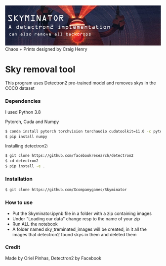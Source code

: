 ![logo.png](logo.png)
Chaos + Prints designed by Craig Henry

# Sky removal tool
This program uses Detectron2 pre-trained model and removes skys in the COCO dataset

### Dependencies 
I used Python 3.8

Pytorch, Cuda and Numpy
```sh
$ conda install pytorch torchvision torchaudio cudatoolkit=11.0 -c pytorch
$ pip install numpy
```
Installing detectron2:
```sh
$ git clone https://github.com/facebookresearch/detectron2
$ cd detectron2
$ pip install -e .
```


### Installation

```sh
$ git clone https://github.com/Xcompanygames/Skyminator
```

### How to use
* Put the Skyminator.ipynb file in a folder with a zip containing images 
* Under "Loading our data" change resp to the name of your zip 
* Run ALL the notebook
* A folder named sky_treminated_images will be created, in it all the images that detectron2 found skys in them and deleted them


### Credit
Made by Oriel Pinhas, Detectron2 by Facebook

